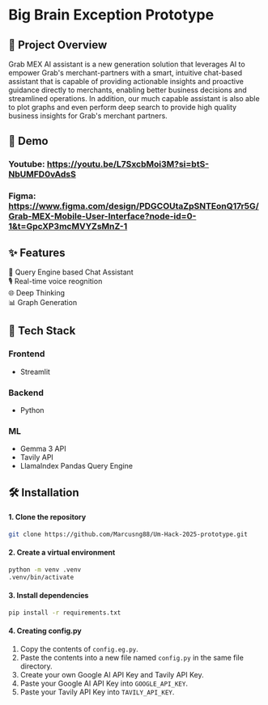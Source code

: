 # Big Brain Exception Prototype

## 🚀 Project Overview
Grab MEX AI assistant is a new generation solution that leverages AI to empower Grab's merchant-partners with a smart, intuitive chat-based assistant that is capable of providing actionable insights and proactive guidance directly to merchants, enabling better business decisions and streamlined operations. In addition, our much capable assistant is also able to plot graphs and even perform deep search to provide high quality business insights for Grab's merchant partners. 

## 🎥 Demo
### Youtube: https://youtu.be/L7SxcbMoi3M?si=btS-NbUMFD0vAdsS  
### Figma: https://www.figma.com/design/PDGCOUtaZpSNTEonQ17r5G/Grab-MEX-Mobile-User-Interface?node-id=0-1&t=GpcXP3mcMVYZsMnZ-1

## ✨ Features
🤖 Query Engine based Chat Assistant  
🎙️ Real-time voice reognition  
🌐 Deep Thinking  
📊 Graph Generation  

## 🧰 Tech Stack
### Frontend
- Streamlit

### Backend
- Python

### ML
- Gemma 3 API
- Tavily API
- LlamaIndex Pandas Query Engine

## 🛠️ Installation
#### 1. Clone the repository
```bash
git clone https://github.com/Marcusng88/Um-Hack-2025-prototype.git
```

#### 2. Create a virtual environment
```bash
python -m venv .venv
.venv/bin/activate
```

#### 3. Install dependencies
```bash
pip install -r requirements.txt
```

#### 4. Creating config.py
1. Copy the contents of `config.eg.py`.
2. Paste the contents into a new file named `config.py` in the same file directory.
3. Create your own Google AI API Key and Tavily API Key.
4. Paste your Google AI API Key into `GOOGLE_API_KEY`.
5. Paste your Tavily API Key into `TAVILY_API_KEY`.

